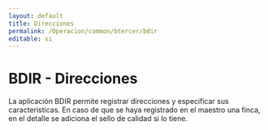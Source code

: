 ```yaml
---
layout: default
title: Direcciones
permalink: /Operacion/common/btercer/bdir
editable: si
---
```


# BDIR - Direcciones

La aplicación BDIR permite registrar direcciones y especificar sus caracteristicas. En caso de que se haya registrado en el maestro una finca, en el detalle se adiciona el sello de calidad si lo tiene.  





